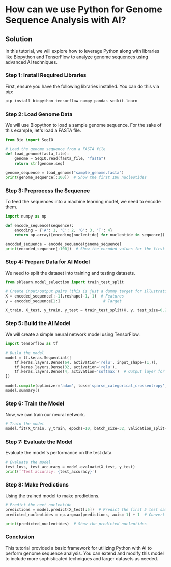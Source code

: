 # How can we use Python for Genome Sequence Analysis with AI?

## Solution

In this tutorial, we will explore how to leverage Python along with libraries like Biopython and TensorFlow to analyze genome sequences using advanced AI techniques.

### Step 1: Install Required Libraries

First, ensure you have the following libraries installed. You can do this via pip:

```bash
pip install biopython tensorflow numpy pandas scikit-learn
```

### Step 2: Load Genome Data

We will use Biopython to load a sample genome sequence. For the sake of this example, let's load a FASTA file.

```python
from Bio import SeqIO

# Load the genome sequence from a FASTA file
def load_genome(fasta_file):
    genome = SeqIO.read(fasta_file, "fasta")
    return str(genome.seq)

genome_sequence = load_genome("sample_genome.fasta")
print(genome_sequence[:100])  # Show the first 100 nucleotides
```

### Step 3: Preprocess the Sequence

To feed the sequences into a machine learning model, we need to encode them.

```python
import numpy as np

def encode_sequence(sequence):
    encoding = {'A': 1, 'C': 2, 'G': 3, 'T': 4}
    return np.array([encoding[nucleotide] for nucleotide in sequence])

encoded_sequence = encode_sequence(genome_sequence)
print(encoded_sequence[:100])  # Show the encoded values for the first 100 nucleotides
```

### Step 4: Prepare Data for AI Model

We need to split the dataset into training and testing datasets.

```python
from sklearn.model_selection import train_test_split

# Create input/output pairs (this is just a dummy target for illustration)
X = encoded_sequence[:-1].reshape(-1, 1)  # Features
y = encoded_sequence[1:]                   # Target

X_train, X_test, y_train, y_test = train_test_split(X, y, test_size=0.2, random_state=42)
```

### Step 5: Build the AI Model

We will create a simple neural network model using TensorFlow.

```python
import tensorflow as tf

# Build the model
model = tf.keras.Sequential([
    tf.keras.layers.Dense(64, activation='relu', input_shape=(1,)),
    tf.keras.layers.Dense(32, activation='relu'),
    tf.keras.layers.Dense(4, activation='softmax')  # Output layer for 4 nucleotide classes
])

model.compile(optimizer='adam', loss='sparse_categorical_crossentropy', metrics=['accuracy'])
model.summary()
```

### Step 6: Train the Model

Now, we can train our neural network. 

```python
# Train the model
model.fit(X_train, y_train, epochs=10, batch_size=32, validation_split=0.2)
```

### Step 7: Evaluate the Model

Evaluate the model's performance on the test data.

```python
# Evaluate the model
test_loss, test_accuracy = model.evaluate(X_test, y_test)
print(f'Test accuracy: {test_accuracy}')
```

### Step 8: Make Predictions

Using the trained model to make predictions.

```python
# Predict the next nucleotide
predictions = model.predict(X_test[:5])  # Predict the first 5 test samples
predicted_nucleotides = np.argmax(predictions, axis=-1) + 1  # Convert back to original encoding

print(predicted_nucleotides)  # Show the predicted nucleotides
```

### Conclusion

This tutorial provided a basic framework for utilizing Python with AI to perform genome sequence analysis. You can extend and modify this model to include more sophisticated techniques and larger datasets as needed.